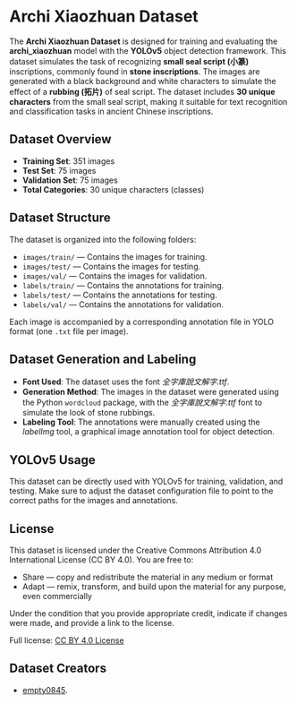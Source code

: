 # Archi Xiaozhuan Dataset

The **Archi Xiaozhuan Dataset** is designed for training and evaluating the **archi_xiaozhuan** model with the **YOLOv5** object detection framework. This dataset simulates the task of recognizing **small seal script (小篆)** inscriptions, commonly found in **stone inscriptions**. The images are generated with a black background and white characters to simulate the effect of a **rubbing (拓片)** of seal script.
The dataset includes **30 unique characters** from the small seal script, making it suitable for text recognition and classification tasks in ancient Chinese inscriptions.

## Dataset Overview

- **Training Set**: 351 images
- **Test Set**: 75 images
- **Validation Set**: 75 images
- **Total Categories**: 30 unique characters (classes)

## Dataset Structure

The dataset is organized into the following folders:

- `images/train/` — Contains the images for training.
- `images/test/` — Contains the images for testing.
- `images/val/` — Contains the images for validation.
- `labels/train/` — Contains the annotations for training.
- `labels/test/` — Contains the annotations for testing.
- `labels/val/` — Contains the annotations for validation.

Each image is accompanied by a corresponding annotation file in YOLO format (one `.txt` file per image).

## Dataset Generation and Labeling

- **Font Used**: The dataset uses the font *全字庫說文解字.ttf*.
- **Generation Method**: The images in the dataset were generated using the Python `wordcloud` package, with the *全字庫說文解字.ttf* font to simulate the look of stone rubbings.
- **Labeling Tool**: The annotations were manually created using the *labelImg* tool, a graphical image annotation tool for object detection.

## YOLOv5 Usage

This dataset can be directly used with YOLOv5 for training, validation, and testing. Make sure to adjust the dataset configuration file to point to the correct paths for the images and annotations.

## License

This dataset is licensed under the Creative Commons Attribution 4.0 International License (CC BY 4.0). You are free to:

- Share — copy and redistribute the material in any medium or format
- Adapt — remix, transform, and build upon the material for any purpose, even commercially

Under the condition that you provide appropriate credit, indicate if changes were made, and provide a link to the license. 

Full license: [CC BY 4.0 License](https://creativecommons.org/licenses/by/4.0/)

## Dataset Creators

- [empty0845](https://github.com/empty0845).
